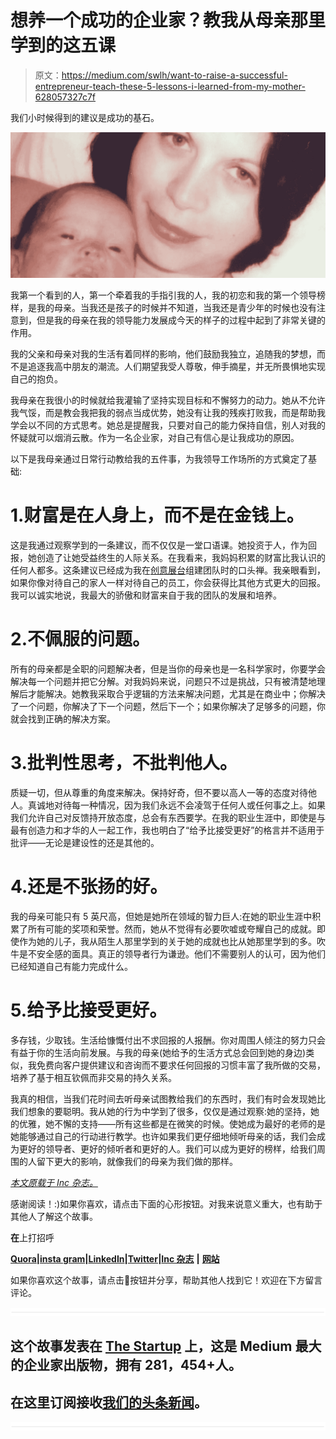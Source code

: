 # 想养一个成功的企业家？教我从母亲那里学到的这五课

> 原文：<https://medium.com/swlh/want-to-raise-a-successful-entrepreneur-teach-these-5-lessons-i-learned-from-my-mother-628057327c7f>

我们小时候得到的建议是成功的基石。

![](img/753692d63ab333c5394c4cb1c93304be.png)

我第一个看到的人，第一个牵着我的手指引我的人，我的初恋和我的第一个领导榜样，是我的母亲。当我还是孩子的时候并不知道，当我还是青少年的时候也没有注意到，但是我的母亲在我的领导能力发展成今天的样子的过程中起到了非常关键的作用。

我的父亲和母亲对我的生活有着同样的影响，他们鼓励我独立，追随我的梦想，而不是追逐我高中朋友的潮流。人们期望我受人尊敬，伸手摘星，并无所畏惧地实现自己的抱负。

我母亲在我很小的时候就给我灌输了坚持实现目标和不懈努力的动力。她从不允许我气馁，而是教会我把我的弱点当成优势，她没有让我的残疾打败我，而是帮助我学会以不同的方式思考。她总是提醒我，只要对自己的能力保持自信，别人对我的怀疑就可以烟消云散。作为一名企业家，对自己有信心是让我成功的原因。

以下是我母亲通过日常行动教给我的五件事，为我领导工作场所的方式奠定了基础:

# 1.财富是在人身上，而不是在金钱上。

这是我通过观察学到的一条建议，而不仅仅是一堂口语课。她投资于人，作为回报，她创造了让她受益终生的人际关系。在我看来，我妈妈积累的财富比我认识的任何人都多。这条建议已经成为我在[创意展台](http://idea-booth.com/)组建团队时的口头禅。我亲眼看到，如果你像对待自己的家人一样对待自己的员工，你会获得比其他方式更大的回报。我可以诚实地说，我最大的骄傲和财富来自于我的团队的发展和培养。

# 2.不佩服的问题。

所有的母亲都是全职的问题解决者，但是当你的母亲也是一名科学家时，你要学会解决每一个问题并把它分解。对我妈妈来说，问题只不过是挑战，只有被清楚地理解后才能解决。她教我采取合乎逻辑的方法来解决问题，尤其是在商业中；你解决了一个问题，你解决了下一个问题，然后下一个；如果你解决了足够多的问题，你就会找到正确的解决方案。

# 3.批判性思考，不批判他人。

质疑一切，但从尊重的角度来解决。保持好奇，但不要以高人一等的态度对待他人。真诚地对待每一种情况，因为我们永远不会凌驾于任何人或任何事之上。如果我们允许自己对反馈持开放态度，总会有东西要学。在我的职业生涯中，即使是与最有创造力和才华的人一起工作，我也明白了“给予比接受更好”的格言并不适用于批评——无论是建设性的还是其他的。

# 4.还是不张扬的好。

我的母亲可能只有 5 英尺高，但她是她所在领域的智力巨人:在她的职业生涯中积累了所有可能的奖项和荣誉。然而，她从不觉得有必要吹嘘或夸耀自己的成就。即使作为她的儿子，我从陌生人那里学到的关于她的成就也比从她那里学到的多。吹牛是不安全感的面具。真正的领导者行为谦逊。他们不需要别人的认可，因为他们已经知道自己有能力完成什么。

# 5.给予比接受更好。

多存钱，少取钱。生活给慷慨付出不求回报的人报酬。你对周围人倾注的努力只会有益于你的生活向前发展。与我的母亲(她给予的生活方式总会回到她的身边)类似，我免费向客户提供建议和咨询而不要求任何回报的习惯丰富了我所做的交易，培养了基于相互钦佩而非交易的持久关系。

我真的相信，当我们花时间去听母亲试图教给我们的东西时，我们有时会发现她比我们想象的要聪明。我从她的行为中学到了很多，仅仅是通过观察:她的坚持，她的优雅，她不懈的支持——所有这些都是在微笑的时候。使她成为最好的老师的是她能够通过自己的行动进行教学。也许如果我们更仔细地倾听母亲的话，我们会成为更好的领导者、更好的倾听者和更好的人。我们可以成为更好的榜样，给我们周围的人留下更大的影响，就像我们的母亲为我们做的那样。

[*本文原载于 Inc 杂志。*](https://www.inc.com/ron-gibori/how-to-solve-toughest-problems-and-4-other-lessons-from-best-leader-i-know.html)

感谢阅读！:)如果你喜欢，请点击下面的心形按钮。对我来说意义重大，也有助于其他人了解这个故事。

**在**上打招呼

[**Quora**](https://www.quora.com/profile/Ron-Gibori-1)**|**[**insta gram**](https://www.instagram.com/rgibori/)**|**[**LinkedIn**](https://www.linkedin.com/in/rongibori/)**|**[**Twitter**](https://twitter.com/rongibori)**|**[**Inc 杂志**](https://www.inc.com/author/ron-gibori) **|** [**网站**](http://www.idea-booth.com)

如果你喜欢这个故事，请点击👏按钮并分享，帮助其他人找到它！欢迎在下方留言评论。

![](img/731acf26f5d44fdc58d99a6388fe935d.png)

## 这个故事发表在 [The Startup](https://medium.com/swlh) 上，这是 Medium 最大的企业家出版物，拥有 281，454+人。

## 在这里订阅接收[我们的头条新闻](http://growthsupply.com/the-startup-newsletter/)。

![](img/731acf26f5d44fdc58d99a6388fe935d.png)